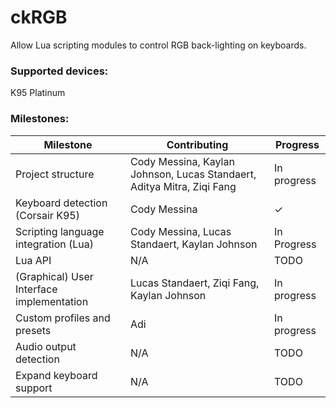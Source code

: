 # ckRGB
Allow Lua scripting modules to control RGB back-lighting on keyboards.

### Supported devices: 
K95 Platinum

### Milestones:
| Milestone | Contributing | Progress |
| ------------- |-------------|-------------|
|Project structure|Cody Messina, Kaylan Johnson, Lucas Standaert, Aditya Mitra, Ziqi Fang|In progress|
|Keyboard detection (Corsair K95)|Cody Messina|✓|
|Scripting language integration (Lua)|Cody Messina, Lucas Standaert, Kaylan Johnson|In Progress|
|Lua API|N/A|TODO|
|(Graphical) User Interface implementation|Lucas Standaert, Ziqi Fang, Kaylan Johnson|In progress|
|Custom profiles and presets|Adi|In progress|
|Audio output detection|N/A|TODO|
|Expand keyboard support|N/A|TODO|
